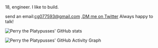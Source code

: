 18, engineer. I like to build.

send an email:cg077593@gmail.com ,[DM me on Twitter](https://x.com/PPlatypussss) Always happy to talk!


![Perry the Platypusses' GitHub stats](https://github-readme-stats.vercel.app/api?username=cgchiraggupta&show_icons=true&theme=dark)

![Perry the Platypusses' GitHub Activity Graph](https://github-readme-activity-graph.vercel.app/graph?username=cgchiraggupta&theme=github-compact)
